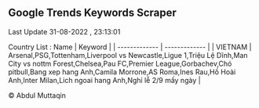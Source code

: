 

## Google Trends Keywords Scraper 
 
Last Update 31-08-2022 , 23:13:01

Country List :
 Name  | Keyword |
| ------------- | ------------- |
| VIETNAM | Arsenal,PSG,Tottenham,Liverpool vs Newcastle,Ligue 1,Triệu Lệ Dĩnh,Man City vs nottm Forest,Chelsea,Pau FC,Premier League,Gorbachev,Chó pitbull,Bang xep hang Anh,Camila Morrone,AS Roma,Ines Rau,Hồ Hoài Anh,Inter Milan,Lich ngoai hang Anh,Nghỉ lễ 2/9 mấy ngày |



© Abdul Muttaqin 
